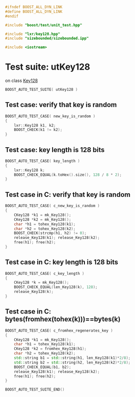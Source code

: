 ```cpp
#ifndef BOOST_ALL_DYN_LINK
#define BOOST_ALL_DYN_LINK
#endif

#include "boost/test/unit_test.hpp"

#include "lxr/key128.hpp"
#include "sizebounded/sizebounded.ipp"

#include <iostream>
````

# Test suite: utKey128

on class [Key128](../src/key128.hpp.md)

```cpp
BOOST_AUTO_TEST_SUITE( utKey128 )
```
## Test case: verify that key is random
```cpp
BOOST_AUTO_TEST_CASE( new_key_is_random )
{
    lxr::Key128 k1, k2;
    BOOST_CHECK(k1 != k2);
}
```

## Test case: key length is 128 bits
```cpp
BOOST_AUTO_TEST_CASE( key_length )
{
    lxr::Key128 k;
	BOOST_CHECK_EQUAL(k.toHex().size(), 128 / 8 * 2);
}
```

## Test case in C: verify that key is random
```cpp
BOOST_AUTO_TEST_CASE( c_new_key_is_random )
{
    CKey128 *k1 = mk_Key128();
    CKey128 *k2 = mk_Key128();
	char *h1 = tohex_Key128(k1);
	char *h2 = tohex_Key128(k2);
	BOOST_CHECK(strcmp(h1, h2) != 0);
    release_Key128(k1); release_Key128(k2);
    free(h1); free(h2);
}
```

## Test case in C: key length is 128 bits
```cpp
BOOST_AUTO_TEST_CASE( c_key_length )
{
    CKey128 *k = mk_Key128();
	BOOST_CHECK_EQUAL(len_Key128(k), 128);
    release_Key128(k);
}
```

## Test case in C: bytes(fromhex(tohex(k)))==bytes(k)
```cpp
BOOST_AUTO_TEST_CASE( c_fromhex_regenerates_key )
{
    CKey128 *k1 = mk_Key128();
    char *h1 = tohex_Key128(k1);
    CKey128 *k2 = fromhex_Key128(h1);
    char *h2 = tohex_Key128(k2);
    std::string b1 = std::string(h1, len_Key128(k1)*2/8);
    std::string b2 = std::string(h2, len_Key128(k2)*2/8);
    BOOST_CHECK_EQUAL(b1, b2);
    release_Key128(k1); release_Key128(k2);
    free(h1); free(h2);
}
```

```cpp
BOOST_AUTO_TEST_SUITE_END()
```
